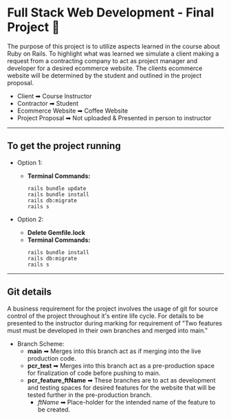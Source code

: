 # Full Stack Web Development - Final Project 🏁

The purpose of this project is to utilize aspects learned in the course about Ruby on Rails.
To highlight what was learned we simulate a client making a request from a contracting company to act as project manager and developer for a desired ecommerce website.
The clients ecommerce website will be determined by the student and outlined in the project proposal.

- Client ➡ Course Instructor
- Contractor ➡ Student
- Ecommerce Website ➡ Coffee Website
- Project Proposal ➡ Not uploaded & Presented in person to instructor

---

## To get the project running

- Option 1:

  - **Terminal Commands:**
    ```
    rails bundle update
    rails bundle install
    rails db:migrate
    rails s
    ```

- Option 2:
  - **Delete Gemfile.lock**
  - **Terminal Commands:**
    ```
    rails bundle install
    rails db:migrate
    rails s
    ```

---

## Git details

A business requirement for the project involves the usage of git for source control of the project throughout it's entire life cycle.
For details to be presented to the instructor during marking for requirement of "Two features must must be developed in their own branches and merged into main."

- Branch Scheme:
  - **main** ➡ Merges into this branch act as if merging into the live production code.
  - **pcr_test** ➡ Merges into this branch act as a pre-production space for finalization of code before pushing to main.
  - **pcr_feature_ftName** ➡ These branches are to act as development and testing spaces for desired features for the website that will be tested further in the pre-production branch.
    - _ftName_ ➡ Place-holder for the intended name of the feature to be created.
